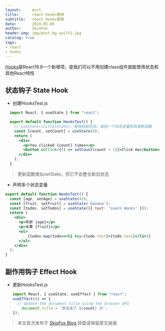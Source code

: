 ```yaml
---
layout:     post
title:      react hooks使用
subtitle:   react hooks使用
date:       2019-05-05
author:     SkioFox
header-img: img/post-bg-swift2.jpg
catalog: true
tags:
- react
- hooks
---
```


[Hooks](https://reactjs.org/docs/hooks-overview.html)是React16.8一个新增项，是我们可以不用创建class组件就能使用状态和其他React特性

## 状态钩子 State Hook


- 创建HooksTest.js

```jsx
  import React, { useState } from "react";

  export default function HooksTest() {
    // useState(initialState)，接收初始状态，返回一个状态变量和其更新函数
    const [count, setCount] = useState(0);
    return (
      <div>
        <p>You clicked {count} times</p>
        <button onClick={() => setCount(count + 1)}>Click me</button>
      </div>
    );
  }
```
> 更新函数类似setState，但它不会整合新旧状态

- 声明多个状态变量

```jsx
export default function HooksTest() {
  const [age, setAge] = useState(42);
  const [fruit, setFruit] = useState('banana');
  const [todos, setTodos] = useState([{ text: 'Learn Hooks' }]);
  return (
    <div>
      <p>年龄 {age}</p>
      <p>水果 {fruit}</p>
      <ul>
          {todos.map(todo=><li key={todo.text}>{todo.text}</li>)}
      </ul>
    </div>
  );
}
```
## 副作用钩子 Effect Hook

- 更新HooksTest.js

  ```jsx
  import React, { useState, useEffect } from "react";
  useEffect(() => {
  	// Update the document title using the browser API
      document.title = `您点击了 ${count} 次`;
  });
  ```


> 本文首次发布于 [SkioFox Blog](http://blog.skiofox.top),转载请保留原文链接.